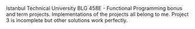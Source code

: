 Istanbul Technical University BLG 458E - Functional Programming bonus and term projects. Implementations of the projects all belong to me.
Project 3 is incomplete but other solutions work perfectly.
